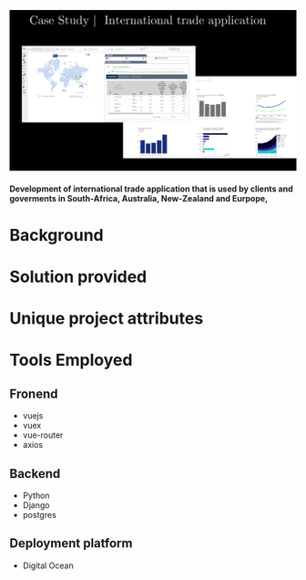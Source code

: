 ![trade](assets/case-slide-trade.PNG)

#### Development of international trade application that is used by clients and goverments in South-Africa, Australia, New-Zealand and Eurpope,

# Background

# Solution provided

# Unique project attributes

# Tools Employed

## Fronend
* vuejs
* vuex
* vue-router
* axios


## Backend
* Python
* Django
* postgres

## Deployment platform
* Digital Ocean